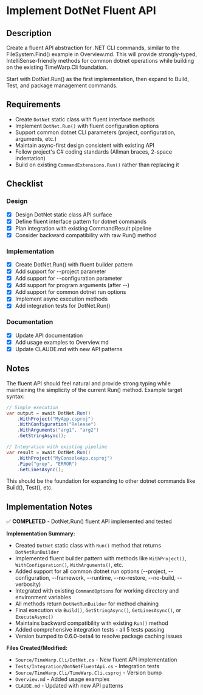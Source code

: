 # Implement DotNet Fluent API

## Description

Create a fluent API abstraction for .NET CLI commands, similar to the FileSystem.Find() example in Overview.md. This will provide strongly-typed, IntelliSense-friendly methods for common dotnet operations while building on the existing TimeWarp.Cli foundation.

Start with DotNet.Run() as the first implementation, then expand to Build, Test, and package management commands.

## Requirements

- Create `DotNet` static class with fluent interface methods
- Implement `DotNet.Run()` with fluent configuration options
- Support common dotnet CLI parameters (project, configuration, arguments, etc.)
- Maintain async-first design consistent with existing API
- Follow project's C# coding standards (Allman braces, 2-space indentation)
- Build on existing `CommandExtensions.Run()` rather than replacing it

## Checklist

### Design
- [x] Design DotNet static class API surface
- [x] Define fluent interface pattern for dotnet commands
- [x] Plan integration with existing CommandResult pipeline
- [x] Consider backward compatibility with raw Run() method

### Implementation
- [x] Create DotNet.Run() with fluent builder pattern
- [x] Add support for --project parameter
- [x] Add support for --configuration parameter  
- [x] Add support for program arguments (after --)
- [x] Add support for common dotnet run options
- [x] Implement async execution methods
- [x] Add integration tests for DotNet.Run()

### Documentation
- [x] Update API documentation
- [x] Add usage examples to Overview.md
- [x] Update CLAUDE.md with new API patterns

## Notes

The fluent API should feel natural and provide strong typing while maintaining the simplicity of the current Run() method. Example target syntax:

```csharp
// Simple execution
var output = await DotNet.Run()
    .WithProject("MyApp.csproj")
    .WithConfiguration("Release")
    .WithArguments("arg1", "arg2")
    .GetStringAsync();

// Integration with existing pipeline
var result = await DotNet.Run()
    .WithProject("MyConsoleApp.csproj")
    .Pipe("grep", "ERROR")
    .GetLinesAsync();
```

This should be the foundation for expanding to other dotnet commands like Build(), Test(), etc.

## Implementation Notes

✅ **COMPLETED** - DotNet.Run() fluent API implemented and tested

**Implementation Summary:**
- Created `DotNet` static class with `Run()` method that returns `DotNetRunBuilder`
- Implemented fluent builder pattern with methods like `WithProject()`, `WithConfiguration()`, `WithArguments()`, etc.
- Added support for all common dotnet run options (--project, --configuration, --framework, --runtime, --no-restore, --no-build, --verbosity)
- Integrated with existing `CommandOptions` for working directory and environment variables
- All methods return `DotNetRunBuilder` for method chaining
- Final execution via `Build()`, `GetStringAsync()`, `GetLinesAsync()`, or `ExecuteAsync()`
- Maintains backward compatibility with existing `Run()` method
- Added comprehensive integration tests - all 5 tests passing
- Version bumped to 0.6.0-beta4 to resolve package caching issues

**Files Created/Modified:**
- `Source/TimeWarp.Cli/DotNet.cs` - New fluent API implementation
- `Tests/Integration/DotNetFluentApi.cs` - Integration tests
- `Source/TimeWarp.Cli/TimeWarp.Cli.csproj` - Version bump
- `Overview.md` - Added usage examples
- `CLAUDE.md` - Updated with new API patterns